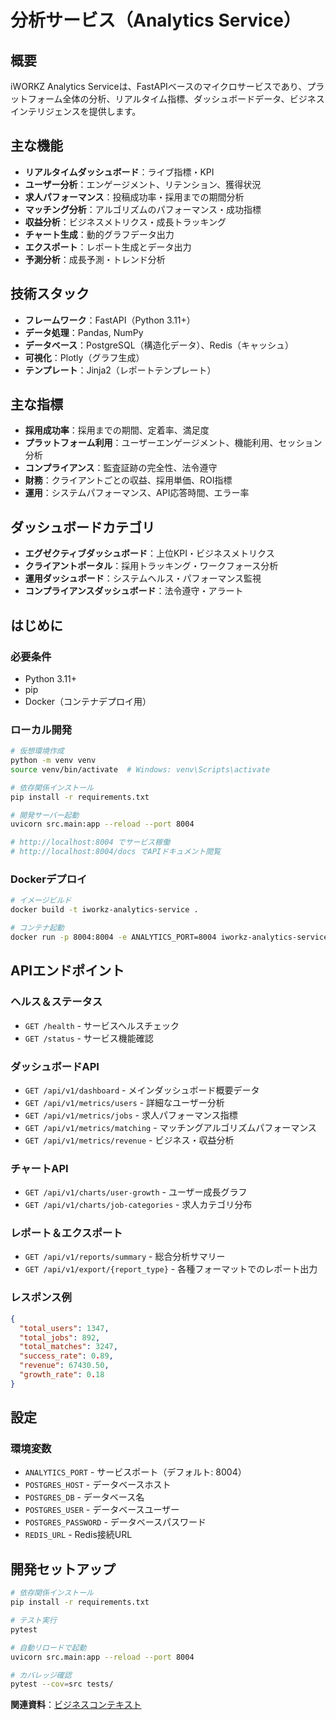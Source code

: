 # 分析サービス（Analytics Service）

## 概要

iWORKZ Analytics Serviceは、FastAPIベースのマイクロサービスであり、プラットフォーム全体の分析、リアルタイム指標、ダッシュボードデータ、ビジネスインテリジェンスを提供します。

## 主な機能

* **リアルタイムダッシュボード**：ライブ指標・KPI
* **ユーザー分析**：エンゲージメント、リテンション、獲得状況
* **求人パフォーマンス**：投稿成功率・採用までの期間分析
* **マッチング分析**：アルゴリズムのパフォーマンス・成功指標
* **収益分析**：ビジネスメトリクス・成長トラッキング
* **チャート生成**：動的グラフデータ出力
* **エクスポート**：レポート生成とデータ出力
* **予測分析**：成長予測・トレンド分析

## 技術スタック

* **フレームワーク**：FastAPI（Python 3.11+）
* **データ処理**：Pandas, NumPy
* **データベース**：PostgreSQL（構造化データ）、Redis（キャッシュ）
* **可視化**：Plotly（グラフ生成）
* **テンプレート**：Jinja2（レポートテンプレート）

## 主な指標

* **採用成功率**：採用までの期間、定着率、満足度
* **プラットフォーム利用**：ユーザーエンゲージメント、機能利用、セッション分析
* **コンプライアンス**：監査証跡の完全性、法令遵守
* **財務**：クライアントごとの収益、採用単価、ROI指標
* **運用**：システムパフォーマンス、API応答時間、エラー率

## ダッシュボードカテゴリ

* **エグゼクティブダッシュボード**：上位KPI・ビジネスメトリクス
* **クライアントポータル**：採用トラッキング・ワークフォース分析
* **運用ダッシュボード**：システムヘルス・パフォーマンス監視
* **コンプライアンスダッシュボード**：法令遵守・アラート

## はじめに

### 必要条件

* Python 3.11+
* pip
* Docker（コンテナデプロイ用）

### ローカル開発

```bash
# 仮想環境作成
python -m venv venv
source venv/bin/activate  # Windows: venv\Scripts\activate

# 依存関係インストール
pip install -r requirements.txt

# 開発サーバー起動
uvicorn src.main:app --reload --port 8004

# http://localhost:8004 でサービス稼働
# http://localhost:8004/docs でAPIドキュメント閲覧
```

### Dockerデプロイ

```bash
# イメージビルド
docker build -t iworkz-analytics-service .

# コンテナ起動
docker run -p 8004:8004 -e ANALYTICS_PORT=8004 iworkz-analytics-service
```

## APIエンドポイント

### ヘルス＆ステータス

* `GET /health` - サービスヘルスチェック
* `GET /status` - サービス機能確認

### ダッシュボードAPI

* `GET /api/v1/dashboard` - メインダッシュボード概要データ
* `GET /api/v1/metrics/users` - 詳細なユーザー分析
* `GET /api/v1/metrics/jobs` - 求人パフォーマンス指標
* `GET /api/v1/metrics/matching` - マッチングアルゴリズムパフォーマンス
* `GET /api/v1/metrics/revenue` - ビジネス・収益分析

### チャートAPI

* `GET /api/v1/charts/user-growth` - ユーザー成長グラフ
* `GET /api/v1/charts/job-categories` - 求人カテゴリ分布

### レポート＆エクスポート

* `GET /api/v1/reports/summary` - 総合分析サマリー
* `GET /api/v1/export/{report_type}` - 各種フォーマットでのレポート出力

### レスポンス例

```json
{
  "total_users": 1347,
  "total_jobs": 892,
  "total_matches": 3247,
  "success_rate": 0.89,
  "revenue": 67430.50,
  "growth_rate": 0.18
}
```

## 設定

### 環境変数

* `ANALYTICS_PORT` - サービスポート（デフォルト: 8004）
* `POSTGRES_HOST` - データベースホスト
* `POSTGRES_DB` - データベース名
* `POSTGRES_USER` - データベースユーザー
* `POSTGRES_PASSWORD` - データベースパスワード
* `REDIS_URL` - Redis接続URL

## 開発セットアップ

```bash
# 依存関係インストール
pip install -r requirements.txt

# テスト実行
pytest

# 自動リロードで起動
uvicorn src.main:app --reload --port 8004

# カバレッジ確認
pytest --cov=src tests/
```

**関連資料**：[ビジネスコンテキスト](/1_DOCUMENTATION/BUSINESS_CONTEXT.md)
